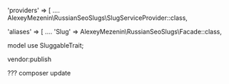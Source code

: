 



'providers' => [
    ....
    AlexeyMezenin\RussianSeoSlugs\SlugServiceProvider::class,
    

'aliases' => [
    ....
    'Slug' => AlexeyMezenin\RussianSeoSlugs\Facade::class,
    
    
model
     use SluggableTrait;
     
vendor:publish

??? composer update

